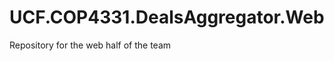 UCF.COP4331.DealsAggregator.Web
===============================

Repository for the web half of the team